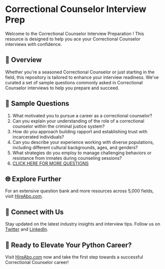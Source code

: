 # Correctional Counselor Interview Prep

Welcome to the Correctional Counselor Interview Preparation ! This resource is designed to help you ace your Correctional Counselor interviews with confidence.

## 🚀 Overview

Whether you're a seasoned Correctional Counselor or just starting in the field, this repository is tailored to enhance your interview readiness. We've curated a set of sample questions commonly asked in Correctional Counselor interviews to help you prepare and succeed.

## 📝 Sample Questions

1. What motivated you to pursue a career as a correctional counselor?
2. Can you explain your understanding of the role of a correctional counselor within the criminal justice system?
3. How do you approach building rapport and establishing trust with incarcerated individuals?
4. Can you describe your experience working with diverse populations, including different cultural backgrounds, ages, and genders?
5. What strategies do you employ to manage challenging behaviors or resistance from inmates during counseling sessions?
6. [CLICK HERE FOR MORE QUESTIONS](https://hireabo.com/job/13_1_18/Correctional%20Counselor)

## 🌐 Explore Further

For an extensive question bank and more resources across 5,000 fields, visit [HireAbo.com](https://www.hireabo.com).

## 📱 Connect with Us

Stay updated on the latest industry insights and interview tips. Follow us on [Twitter](https://twitter.com/hireabo) and [LinkedIn](https://www.linkedin.com/in/hire-abo-3609972a8/).

## 🚀 Ready to Elevate Your Python Career?

Visit [HireAbo.com](https://www.hireabo.com) now and take the first step towards a successful Correctional Counselor career!